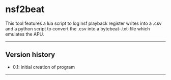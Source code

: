 # nsf2beat

This tool features a lua script to log nsf playback register writes into a .csv and a python script to convert the .csv into a bytebeat-.txt-file which emulates the APU.

-------

## Version history

* 0.1: initial creation of program
-------